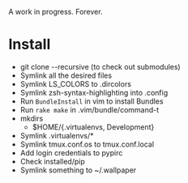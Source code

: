 A work in progress.
Forever.

Install
=======

* git clone --recursive (to check out submodules)
* Symlink all the desired files
* Symlink LS\_COLORS to .dircolors
* Symlink zsh-syntax-highlighting into .config
* Run `BundleInstall` in vim to install Bundles
* Run `rake make` in .vim/bundle/command-t
* mkdirs
    * $HOME/{.virtualenvs, Development}
* Symlink .virtualenvs/\*
* Symlink tmux.conf.os to tmux.conf.local
* Add login credentials to pypirc
* Check installed/pip
* Symlink something to ~/.wallpaper
